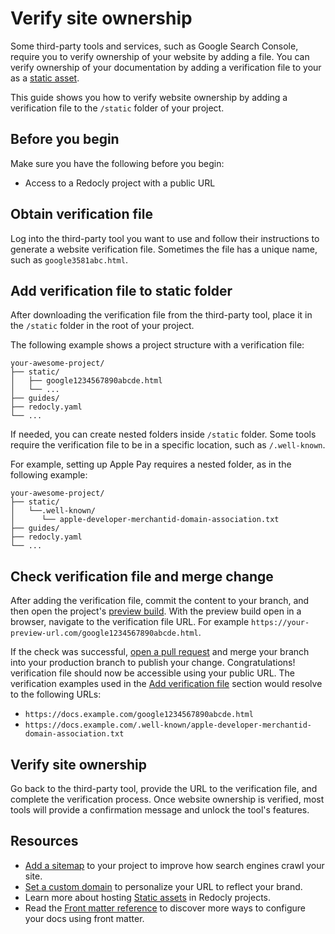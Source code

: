 # Verify site ownership

Some third-party tools and services, such as Google Search Console, require you to verify ownership of your website by adding a file.
You can verify ownership of your documentation by adding a verification file to your as a [static asset](../../content/static-assets.md).

This guide shows you how to verify website ownership by adding a verification file to the `/static` folder of your project.

## Before you begin

Make sure you have the following before you begin:

- Access to a Redocly project with a public URL

## Obtain verification file

Log into the third-party tool you want to use and follow their instructions to generate a website verification file.
Sometimes the file has a unique name, such as `google3581abc.html`.

## Add verification file to static folder

After downloading the verification file from the third-party tool, place it in the `/static` folder in the root of your project.

The following example shows a project structure with a verification file:

```treeview
your-awesome-project/
├── static/
│   ├── google1234567890abcde.html
│   └── ...
├── guides/
├── redocly.yaml
└── ...
```

If needed, you can create nested folders inside `/static` folder. Some tools require the verification file to be in a specific location, such as `/.well-known`.

For example, setting up Apple Pay requires a nested folder, as in the following example:

```treeview
your-awesome-project/
├── static/
│   └──.well-known/
│      └── apple-developer-merchantid-domain-association.txt
├── guides/
├── redocly.yaml
└── ...
```

## Check verification file and merge change

After adding the verification file, commit the content to your branch, and then open the project's [preview build](../../reunite/project/use-previews.md).
With the preview build open in a browser, navigate to the verification file URL.
For example `https://your-preview-url.com/google1234567890abcde.html`.

If the check was successful, [open a pull request](../../reunite/project/pull-request/open-pull-request.md) and merge your branch into your production branch to publish your change.
Congratulations! verification file should now be accessible using your public URL. The verification examples used in the [Add verification file](#add-verification-file-to-static-folder) section would resolve to the following URLs:

- `https://docs.example.com/google1234567890abcde.html`
- `https://docs.example.com/.well-known/apple-developer-merchantid-domain-association.txt`

## Verify site ownership

Go back to the third-party tool, provide the URL to the verification file, and complete the verification process. Once website ownership is verified, most tools will provide a confirmation message and unlock the tool's features.

## Resources

- [Add a sitemap](./add-sitemap.md) to your project to improve how search engines crawl your site.
- [Set a custom domain](../custom-domain.md) to personalize your URL to reflect your brand.
- Learn more about hosting [Static assets](../../content/static-assets.md) in Redocly projects.
- Read the [Front matter reference](../../config/front-matter-config.md) to discover more ways to configure your docs using front matter.
